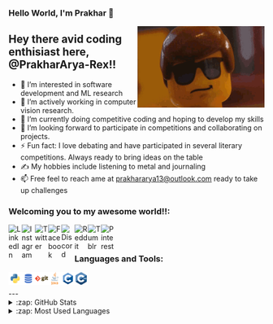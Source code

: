 ### Hello World, I'm Prakhar  👋

 <img align="right" alt="GIF" src="https://github.com/PrakharArya-Rex/PrakharArya-Rex/blob/main/cool.gif?raw=true" width="250" height="160" />

## Hey there avid coding enthisiast here, @PrakharArya-Rex!!
- 👀 I’m interested in software development and ML research
- 🔭 I’m actively working in computer vision research.
- 🌱 I’m currently doing competitive coding and hoping to develop my skills
- 💞️ I’m looking forward to participate in competitions and collaborating on projects.
- ⚡ Fun fact: I love debating and have participated in several literary competitions. Always ready to bring ideas on the table
- ✍ My hobbies include listening to metal and journaling
- 📫 Free feel to reach ame at prakhararya13@outlook.com ready to take up challenges
 
### Welcoming you to my awesome world!!:
[<img align="left" alt="LinkedIn" width="26px" src="https://cdn.jsdelivr.net/npm/simple-icons@v3/icons/linkedin.svg" />][linkedin]
[<img align="left" alt="Instagram" width="26px" src="https://cdn.jsdelivr.net/npm/simple-icons@v3/icons/instagram.svg" />][Instagram]
[<img align="left" alt="Twitter" width="26px" src="https://cdn.jsdelivr.net/npm/simple-icons@v3/icons/twitter.svg" />][Twitter]
[<img align="left" alt="Facebook" width="26px" src="https://cdn.jsdelivr.net/npm/simple-icons@v3/icons/facebook.svg" />][Facebook]
[<img align="left" alt="Discord" width="26px" src="https://cdn.jsdelivr.net/npm/simple-icons@v3/icons/discord.svg" />][Discord]
[<img align="left" alt="Reddit" width="26px" src="https://cdn.jsdelivr.net/npm/simple-icons@v3/icons/reddit.svg" />][Reddit]
[<img align="left" alt="Tumblr" width="26px" src="https://cdn.jsdelivr.net/npm/simple-icons@v3/icons/tumblr.svg" />][Tumblr]
[<img align="left" alt="Pinterest" width="26px" src="https://cdn.jsdelivr.net/npm/simple-icons@v3/icons/pinterest.svg" />][Pinterest]

<!---
PrakharArya-Rex/PrakharArya-Rex is a ✨ special ✨ repository because its `README.md` (this file) appears on your GitHub profile.
You can click the Preview link to take a look at your changes.
--->

<br />
<br />

### Languages and Tools:

[<img align="left" alt="python" width="26px" src="https://raw.githubusercontent.com/github/explore/80688e429a7d4ef2fca1e82350fe8e3517d3494d/topics/python/python.png" />][youtube]
[<img align="left" alt="SQL" width="26px" src="https://raw.githubusercontent.com/github/explore/80688e429a7d4ef2fca1e82350fe8e3517d3494d/topics/sql/sql.png" />][youtube]
[<img align="left" alt="Git" width="26px" src="https://raw.githubusercontent.com/github/explore/80688e429a7d4ef2fca1e82350fe8e3517d3494d/topics/git/git.png" />][youtube]
[<img align="left" alt="Java" width="26px" src="https://raw.githubusercontent.com/github/explore/80688e429a7d4ef2fca1e82350fe8e3517d3494d/topics/java/java.png" />][youtube]
[<img align="left" alt="C" width="26px" src="https://raw.githubusercontent.com/github/explore/80688e429a7d4ef2fca1e82350fe8e3517d3494d/topics/c/c.png" />][youtube]
[<img align="left" alt="C++" width="26px" src="https://raw.githubusercontent.com/github/explore/80688e429a7d4ef2fca1e82350fe8e3517d3494d/topics/cpp/cpp.png" />][youtube]


<br />
<br />
---

<details>
  <summary>:zap: GitHub Stats</summary>

  <img align="left" alt="Anna's GitHub Stats" src="https://github-readme-stats.vercel.app/api?username=PrakharArya-Rex&show_icons=true&hide_border=true" />

</details>

<details>
  <summary>:zap: Most Used Languages</summary>

<img align="left" alt="Anna's GitHub Top Languages" src="https://github-readme-stats.vercel.app/api/top-langs/?username=PrakharArya-Rex" />

</details>


[linkedin]: https://www.linkedin.com/in/prakhar-arya-9aa777212/
[Instagram]: https://www.instagram.com/realprakhararya/
[Twitter]: https://twitter.com/RangerStranger9
[Facebook]: https://www.facebook.com/prakhar.arya.543
[Discord]: https://discord.com/users/prakhararyarex
[Reddit]: https://www.reddit.com/user/Classy-Carnage
[Tumblr]: https://www.tumblr.com/blog/realprakhararya
[Pinterest]: https://in.pinterest.com/prakhararya13/
[youtube]: https://www.youtube.com/channel/UC7q9gJt1ZpRN04wOalOnhpw
